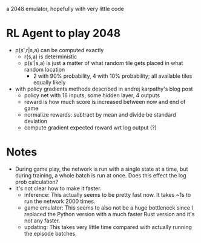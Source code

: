 a 2048 emulator, hopefully with very little code

# RL Agent to play 2048
* p(s',r|s,a) can be computed exactly
  * r(s,a) is deterministic
  * p(s'|s,a) is just a matter of what random tile gets placed in what random location
     * 2 with 90% probability, 4 with 10% probability; all available tiles equally likely
* with policy gradients methods described in andrej karpathy's blog post
  * policy net with 16 inputs, some hidden layer, 4 outputs
  * reward is how much score is increased between now and end of game
  * normalize rewards: subtract by mean and divide be standard deviation
  * compute gradient expected reward wrt log output (?)

# Notes
* During game play, the network is run with a single state at a time, but during training, a whole
  batch is run at once. Does this effect the log prob calculation?
* It's not clear how to make it faster.
  * inference: This actually seems to be pretty fast now. It takes ~1s to run the network 2000
    times.
  * game emulator: This seems to also not be a huge bottleneck since I replaced the Python version
    with a much faster Rust version and it's not any faster.
  * updating: This takes very little time compared with actually running the episode batches.


